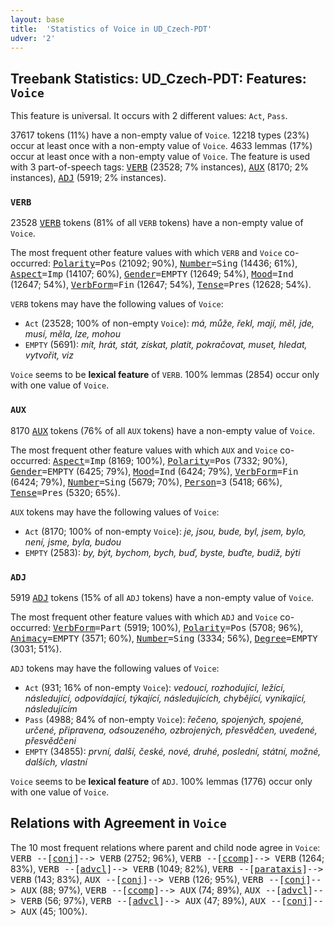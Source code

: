```yaml
---
layout: base
title:  'Statistics of Voice in UD_Czech-PDT'
udver: '2'
---
```


## Treebank Statistics: UD_Czech-PDT: Features: `Voice`

This feature is universal.
It occurs with 2 different values: `Act`, `Pass`.

37617 tokens (11%) have a non-empty value of `Voice`.
12218 types (23%) occur at least once with a non-empty value of `Voice`.
4633 lemmas (17%) occur at least once with a non-empty value of `Voice`.
The feature is used with 3 part-of-speech tags: <tt><a href="cs_pdt-pos-VERB.html">VERB</a></tt> (23528; 7% instances), <tt><a href="cs_pdt-pos-AUX.html">AUX</a></tt> (8170; 2% instances), <tt><a href="cs_pdt-pos-ADJ.html">ADJ</a></tt> (5919; 2% instances).

### `VERB`

23528 <tt><a href="cs_pdt-pos-VERB.html">VERB</a></tt> tokens (81% of all `VERB` tokens) have a non-empty value of `Voice`.

The most frequent other feature values with which `VERB` and `Voice` co-occurred: <tt><a href="cs_pdt-feat-Polarity.html">Polarity</a></tt><tt>=Pos</tt> (21092; 90%), <tt><a href="cs_pdt-feat-Number.html">Number</a></tt><tt>=Sing</tt> (14436; 61%), <tt><a href="cs_pdt-feat-Aspect.html">Aspect</a></tt><tt>=Imp</tt> (14107; 60%), <tt><a href="cs_pdt-feat-Gender.html">Gender</a></tt><tt>=EMPTY</tt> (12649; 54%), <tt><a href="cs_pdt-feat-Mood.html">Mood</a></tt><tt>=Ind</tt> (12647; 54%), <tt><a href="cs_pdt-feat-VerbForm.html">VerbForm</a></tt><tt>=Fin</tt> (12647; 54%), <tt><a href="cs_pdt-feat-Tense.html">Tense</a></tt><tt>=Pres</tt> (12628; 54%).

`VERB` tokens may have the following values of `Voice`:

* `Act` (23528; 100% of non-empty `Voice`): <em>má, může, řekl, mají, měl, jde, musí, měla, lze, mohou</em>
* `EMPTY` (5691): <em>mít, hrát, stát, získat, platit, pokračovat, muset, hledat, vytvořit, viz</em>

`Voice` seems to be **lexical feature** of `VERB`. 100% lemmas (2854) occur only with one value of `Voice`.

### `AUX`

8170 <tt><a href="cs_pdt-pos-AUX.html">AUX</a></tt> tokens (76% of all `AUX` tokens) have a non-empty value of `Voice`.

The most frequent other feature values with which `AUX` and `Voice` co-occurred: <tt><a href="cs_pdt-feat-Aspect.html">Aspect</a></tt><tt>=Imp</tt> (8169; 100%), <tt><a href="cs_pdt-feat-Polarity.html">Polarity</a></tt><tt>=Pos</tt> (7332; 90%), <tt><a href="cs_pdt-feat-Gender.html">Gender</a></tt><tt>=EMPTY</tt> (6425; 79%), <tt><a href="cs_pdt-feat-Mood.html">Mood</a></tt><tt>=Ind</tt> (6424; 79%), <tt><a href="cs_pdt-feat-VerbForm.html">VerbForm</a></tt><tt>=Fin</tt> (6424; 79%), <tt><a href="cs_pdt-feat-Number.html">Number</a></tt><tt>=Sing</tt> (5679; 70%), <tt><a href="cs_pdt-feat-Person.html">Person</a></tt><tt>=3</tt> (5418; 66%), <tt><a href="cs_pdt-feat-Tense.html">Tense</a></tt><tt>=Pres</tt> (5320; 65%).

`AUX` tokens may have the following values of `Voice`:

* `Act` (8170; 100% of non-empty `Voice`): <em>je, jsou, bude, byl, jsem, bylo, není, jsme, byla, budou</em>
* `EMPTY` (2583): <em>by, být, bychom, bych, buď, byste, buďte, budiž, býti</em>

### `ADJ`

5919 <tt><a href="cs_pdt-pos-ADJ.html">ADJ</a></tt> tokens (15% of all `ADJ` tokens) have a non-empty value of `Voice`.

The most frequent other feature values with which `ADJ` and `Voice` co-occurred: <tt><a href="cs_pdt-feat-VerbForm.html">VerbForm</a></tt><tt>=Part</tt> (5919; 100%), <tt><a href="cs_pdt-feat-Polarity.html">Polarity</a></tt><tt>=Pos</tt> (5708; 96%), <tt><a href="cs_pdt-feat-Animacy.html">Animacy</a></tt><tt>=EMPTY</tt> (3571; 60%), <tt><a href="cs_pdt-feat-Number.html">Number</a></tt><tt>=Sing</tt> (3334; 56%), <tt><a href="cs_pdt-feat-Degree.html">Degree</a></tt><tt>=EMPTY</tt> (3031; 51%).

`ADJ` tokens may have the following values of `Voice`:

* `Act` (931; 16% of non-empty `Voice`): <em>vedoucí, rozhodující, ležící, následující, odpovídající, týkající, následujících, chybějící, vynikající, následujícím</em>
* `Pass` (4988; 84% of non-empty `Voice`): <em>řečeno, spojených, spojené, určené, připravena, odsouzeného, ozbrojených, přesvědčen, uvedené, přesvědčeni</em>
* `EMPTY` (34855): <em>první, další, české, nové, druhé, poslední, státní, možné, dalších, vlastní</em>

`Voice` seems to be **lexical feature** of `ADJ`. 100% lemmas (1776) occur only with one value of `Voice`.

## Relations with Agreement in `Voice`

The 10 most frequent relations where parent and child node agree in `Voice`:
<tt>VERB --[<tt><a href="cs_pdt-dep-conj.html">conj</a></tt>]--> VERB</tt> (2752; 96%),
<tt>VERB --[<tt><a href="cs_pdt-dep-ccomp.html">ccomp</a></tt>]--> VERB</tt> (1264; 83%),
<tt>VERB --[<tt><a href="cs_pdt-dep-advcl.html">advcl</a></tt>]--> VERB</tt> (1049; 82%),
<tt>VERB --[<tt><a href="cs_pdt-dep-parataxis.html">parataxis</a></tt>]--> VERB</tt> (143; 83%),
<tt>AUX --[<tt><a href="cs_pdt-dep-conj.html">conj</a></tt>]--> VERB</tt> (126; 95%),
<tt>VERB --[<tt><a href="cs_pdt-dep-conj.html">conj</a></tt>]--> AUX</tt> (88; 97%),
<tt>VERB --[<tt><a href="cs_pdt-dep-ccomp.html">ccomp</a></tt>]--> AUX</tt> (74; 89%),
<tt>AUX --[<tt><a href="cs_pdt-dep-advcl.html">advcl</a></tt>]--> VERB</tt> (56; 97%),
<tt>VERB --[<tt><a href="cs_pdt-dep-advcl.html">advcl</a></tt>]--> AUX</tt> (47; 89%),
<tt>AUX --[<tt><a href="cs_pdt-dep-conj.html">conj</a></tt>]--> AUX</tt> (45; 100%).

